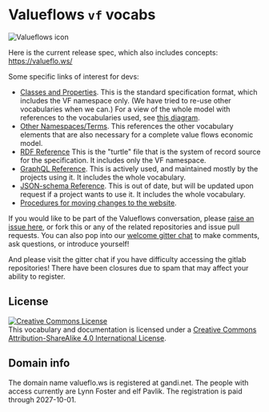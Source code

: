 # Valueflows `vf` vocabs

![Valueflows icon](https://raw.githubusercontent.com/valueflows/valueflows/master/assets/icon-0.svg)

Here is the current release spec, which also includes concepts: https://valueflo.ws/

Some specific links of interest for devs:

* [Classes and Properties](https://w3id.org/lode/owlapi/https://lab.allmende.io/valueflows/valueflows/-/raw/master/release-doc-in-process/all_vf.TTL).  This is the standard specification format, which includes the VF namespace only.  (We have tried to re-use other vocabularies when we can.)  For a view of the whole model with references to the vocabularies used, see [this diagram](https://www.valueflo.ws/assets/ValueFlowsUML.png).
* [Other Namespaces/Terms](https://www.valueflo.ws/specification/external-terms/).  This references the other vocabulary elements that are also necessary for a complete value flows economic model.
* [RDF Reference](https://lab.allmende.io/valueflows/valueflows/-/blob/master/release-doc-in-process/all_vf.TTL)  This is the "turtle" file that is the system of record source for the specification.  It includes only the VF namespace.
* [GraphQL Reference](https://lab.allmende.io/valueflows/vf-schemas/vf-graphql/-/tree/sprout/lib/schemas).  This is actively used, and maintained mostly by the projects using it.  It includes the whole vocabulary.
* [JSON-schema Reference](https://lab.allmende.io/valueflows/vf-schemas/vf-json-schema/-/tree/master/schemas).  This is out of date, but will be updated upon request if a project wants to use it.  It includes the whole vocabulary.
* [Procedures for moving changes to the website](https://lab.allmende.io/valueflows/valueflows/-/wikis/Website-publishing-procedure).


If you would like to be part of the Valueflows conversation, please [raise an issue here](https://lab.allmende.io/valueflows/valueflows/-/issues), or fork this or any of the related repositories and issue pull requests.  You can also pop into our [welcome gitter chat](https://gitter.im/valueflows/welcome) to make comments, ask questions, or introduce yourself!  

And please visit the gitter chat if you have difficulty accessing the gitlab repositories!  There have been closures due to spam that may affect your ability to register.

## License

<a rel="license" href="http://creativecommons.org/licenses/by-sa/4.0/"><img alt="Creative Commons License" style="border-width:0" src="https://i.creativecommons.org/l/by-sa/4.0/88x31.png" /></a><br />This vocabulary and documentation is licensed under a <a rel="license" href="http://creativecommons.org/licenses/by-sa/4.0/">Creative Commons Attribution-ShareAlike 4.0 International License</a>.

## Domain info

The domain name valueflo.ws is registered at gandi.net.  The people with access currently are Lynn Foster and elf Pavlik.  The registration is paid through 2027-10-01.

